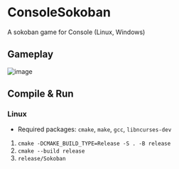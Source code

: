 # ConsoleSokoban

A sokoban game for Console (Linux, Windows)

## Gameplay
![image](https://github.com/user-attachments/assets/e8215abb-7437-47c4-a971-4d613405cef6)

## Compile & Run
### Linux
- Required packages: `cmake`, `make`, `gcc`, `libncurses-dev`

1. `cmake -DCMAKE_BUILD_TYPE=Release -S . -B release`
2. `cmake --build release`
3. `release/Sokoban`
